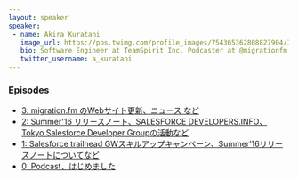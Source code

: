 ```yaml
---
layout: speaker
speaker:
 - name: Akira Kuratani
   image_url: https://pbs.twimg.com/profile_images/754365362808827904/Ig84TgbE_400x400.jpg
   bio: Software Engineer at TeamSpirit Inc. Podcaster at @migrationfm. Salesforce Advanced Developer.
   twitter_username: a_kuratani
---
```


### Episodes

- [3: migration.fm のWebサイト更新、ニュース など](/podcast/003/)
- [2: Summer'16 リリースノート、SALESFORCE DEVELOPERS.INFO、Tokyo Salesforce Developer Groupの活動など](/podcast/002/)
- [1: Salesforce trailhead GWスキルアップキャンペーン、Summer'16リリースノートについてなど](/podcast/001/)
- [0: Podcast、はじめました](/podcast/000/)
